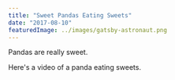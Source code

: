 ```yaml
---
title: "Sweet Pandas Eating Sweets"
date: "2017-08-10"
featuredImage: ../images/gatsby-astronaut.png
---
```


Pandas are really sweet.

Here's a video of a panda eating sweets.

